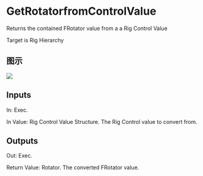 # GetRotatorfromControlValue

Returns the contained FRotator value from a a Rig Control Value

Target is Rig Hierarchy

## 图示

![]($-20221218-21193537.png)

## Inputs

In: Exec.

In Value: Rig Control Value Structure. The Rig Control value to convert from.  

## Outputs

Out: Exec.

Return Value: Rotator. The converted FRotator value.

